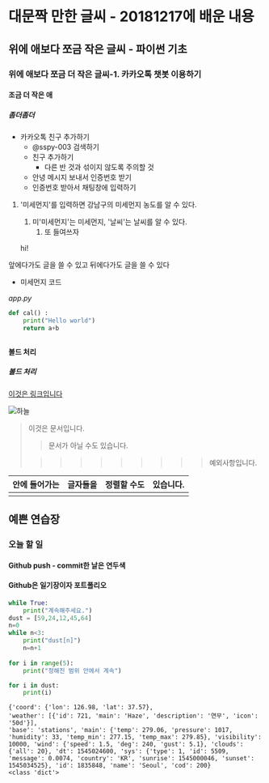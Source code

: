 # 대문짝 만한 글씨 - 20181217에 배운 내용

## 위에 애보다 쪼금 작은 글씨 - 파이썬 기초

### 위에 애보다 쪼금 더 작은 글씨-1. 카카오톡 챗봇 이용하기

#### 조금 더 작은 애

##### 좀더좀더

- 카카오톡 친구 추가하기
  - @sspy-003 검색하기
  - 친구 추가하기
    - 다른 반 것과 섞이지 않도록 주의할 것
  - 안녕 메시지 보내서 인증번호 받기
  - 인증번호 받아서 채팅창에 입력하기



1. '미세먼지'를 입력하면 강남구의 미세먼지 농도를 알 수 있다.
   1. 미'미세먼지'는 미세먼지, '날씨'는 날씨를 알 수 있다.
      1. 또 들여쓰자

   hi!

앞에다가도 글을 쓸 수 있고 뒤에다가도 글을 쓸 수 있다

- 미세먼지 코드

*app.py*

```python
def cal() :
    print("Hello world")
    return a+b
```

```python

```

**볼드 처리**

##### 볼드 처리

[이것은 링크입니다](https://www.naver.com)

![하늘](https://www.water.or.kr/images/egovframework/life/weast/weast044_01.jpg)



> 이것은 문서입니다.
>
> > 문서가 아닐 수도 있습니다.
>
> > > > > > > > > > 예외사항입니다.

| 안에 들어가는 | 글자들을 | 정렬할 수도 | 있습니다. |
| :-----------: | :------: | :---------: | :-------: |
|               |          |             |           |

## 예쁜 연습장

### 오늘 할 일

#### Github push - commit한 날은 연두색

#### Github은 일기장이자 포트폴리오



```python
while True:
    print("계속해주세요.")
dust = [59,24,12,45,64]
n=0
while n<3:
    print("dust[n]")
    n=n+1
    
for i in range(5):
    print("정해진 범위 안에서 계속")

for i in dust:
    print(i)
```

```
{'coord': {'lon': 126.98, 'lat': 37.57}, 
'weather': [{'id': 721, 'main': 'Haze', 'description': '연무', 'icon': '50d'}], 
'base': 'stations', 'main': {'temp': 279.06, 'pressure': 1017, 'humidity': 33, 'temp_min': 277.15, 'temp_max': 279.85}, 'visibility': 10000, 'wind': {'speed': 1.5, 'deg': 240, 'gust': 5.1}, 'clouds': {'all': 20}, 'dt': 1545024600, 'sys': {'type': 1, 'id': 5509, 'message': 0.0074, 'country': 'KR', 'sunrise': 1545000046, 'sunset': 1545034525}, 'id': 1835848, 'name': 'Seoul', 'cod': 200}
<class 'dict'>
```









